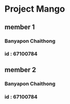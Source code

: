 # Project Mango
## member 1
### Banyapon Chaithong 
### id : 67100784

## member 2
### Banyapon Chaithong 
### id : 67100784
